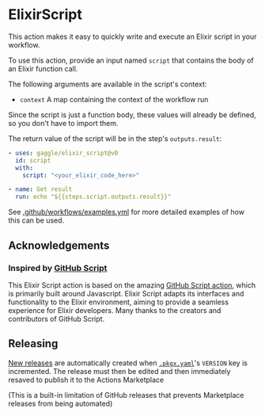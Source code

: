 # ElixirScript

This action makes it easy to quickly write and execute an Elixir script in your workflow.

To use this action, provide an input named `script` that contains the body of an Elixir function call.

The following arguments are available in the script's context:

* `context` A map containing the context of the workflow run

Since the script is just a function body, these values will already be defined, so you don't have to import them.

The return value of the script will be in the step's `outputs.result`:

```yaml
- uses: gaggle/elixir_script@v0
  id: script
  with:
    script: "<your_elixir_code_here>"

- name: Get result
  run: echo "${{steps.script.outputs.result}}"
```

See [.github/workflows/examples.yml](.github/workflows/examples.yml) for more detailed examples of how this can be used.

## Acknowledgements

### Inspired by [GitHub Script][github-script]

This Elixir Script action is based on the amazing [GitHub Script action][github-script],
which is primarily built around Javascript.
Elixir Script adapts its interfaces and functionality to the Elixir environment,
aiming to provide a seamless experience for Elixir developers.
Many thanks to the creators and contributors of GitHub Script.

## Releasing

[New releases](https://github.com/gaggle/elixir_script/releases) are automatically created
when [`.pkgx.yaml`](.pkgx.yaml)'s `VERSION` key is incremented.
The release must then be edited and then immediately resaved to publish it to the Actions Marketplace

(This is a built-in limitation of GitHub releases
that prevents Marketplace releases from being automated)

[github-script]: https://github.com/marketplace/actions/github-script

[tentacat]: https://github.com/edgurgel/tentacat
